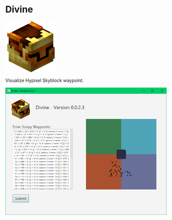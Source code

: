 
# Divine

<img src="src/main/resources/ink/divine/assets/images/divineLogo.gif" alt="Divine Logo" height="160" />

Visualize Hypixel Skyblock waypoint.

<img src="src/main/resources/ink/divine/assets/images/app.png" alt="Quick look on the app" />
